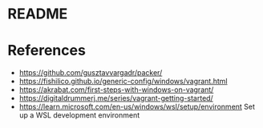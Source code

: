 # README

# References

* https://github.com/gusztavvargadr/packer/
* https://fishilico.github.io/generic-config/windows/vagrant.html
* https://akrabat.com/first-steps-with-windows-on-vagrant/
* https://digitaldrummerj.me/series/vagrant-getting-started/
* https://learn.microsoft.com/en-us/windows/wsl/setup/environment Set up a WSL development environment
